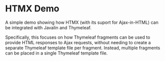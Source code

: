 # HTMX Demo
 
A simple demo showing how HTMX (with its suport for Ajax-in-HTML) can be integrated with Javalin and Thymeleaf.

Specifically, this focuses on how Thymeleaf fragments can be used to provide HTML responses to Ajax requests, without needing to create a separate Thymeleaf template file per fragment. Instead, multiple fragments can be placed in a single Thymeleaf template file.
